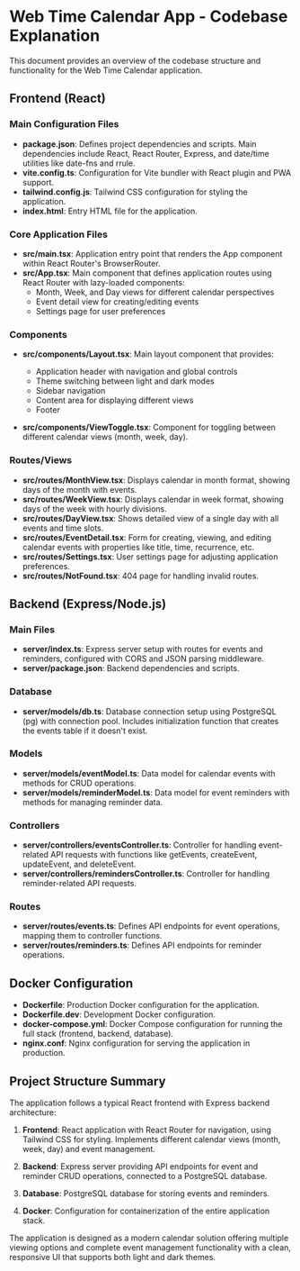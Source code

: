 # Web Time Calendar App - Codebase Explanation

This document provides an overview of the codebase structure and functionality for the Web Time Calendar application.

## Frontend (React)

### Main Configuration Files

- **package.json**: Defines project dependencies and scripts. Main dependencies include React, React Router, Express, and date/time utilities like date-fns and rrule.
- **vite.config.ts**: Configuration for Vite bundler with React plugin and PWA support.
- **tailwind.config.js**: Tailwind CSS configuration for styling the application.
- **index.html**: Entry HTML file for the application.

### Core Application Files

- **src/main.tsx**: Application entry point that renders the App component within React Router's BrowserRouter.
- **src/App.tsx**: Main component that defines application routes using React Router with lazy-loaded components:
  - Month, Week, and Day views for different calendar perspectives
  - Event detail view for creating/editing events
  - Settings page for user preferences

### Components

- **src/components/Layout.tsx**: Main layout component that provides:
  - Application header with navigation and global controls
  - Theme switching between light and dark modes
  - Sidebar navigation
  - Content area for displaying different views
  - Footer
  
- **src/components/ViewToggle.tsx**: Component for toggling between different calendar views (month, week, day).

### Routes/Views

- **src/routes/MonthView.tsx**: Displays calendar in month format, showing days of the month with events.
- **src/routes/WeekView.tsx**: Displays calendar in week format, showing days of the week with hourly divisions.
- **src/routes/DayView.tsx**: Shows detailed view of a single day with all events and time slots.
- **src/routes/EventDetail.tsx**: Form for creating, viewing, and editing calendar events with properties like title, time, recurrence, etc.
- **src/routes/Settings.tsx**: User settings page for adjusting application preferences.
- **src/routes/NotFound.tsx**: 404 page for handling invalid routes.

## Backend (Express/Node.js)

### Main Files

- **server/index.ts**: Express server setup with routes for events and reminders, configured with CORS and JSON parsing middleware.
- **server/package.json**: Backend dependencies and scripts.

### Database

- **server/models/db.ts**: Database connection setup using PostgreSQL (pg) with connection pool. Includes initialization function that creates the events table if it doesn't exist.

### Models

- **server/models/eventModel.ts**: Data model for calendar events with methods for CRUD operations.
- **server/models/reminderModel.ts**: Data model for event reminders with methods for managing reminder data.

### Controllers

- **server/controllers/eventsController.ts**: Controller for handling event-related API requests with functions like getEvents, createEvent, updateEvent, and deleteEvent.
- **server/controllers/remindersController.ts**: Controller for handling reminder-related API requests.

### Routes

- **server/routes/events.ts**: Defines API endpoints for event operations, mapping them to controller functions.
- **server/routes/reminders.ts**: Defines API endpoints for reminder operations.

## Docker Configuration

- **Dockerfile**: Production Docker configuration for the application.
- **Dockerfile.dev**: Development Docker configuration.
- **docker-compose.yml**: Docker Compose configuration for running the full stack (frontend, backend, database).
- **nginx.conf**: Nginx configuration for serving the application in production.

## Project Structure Summary

The application follows a typical React frontend with Express backend architecture:

1. **Frontend**: React application with React Router for navigation, using Tailwind CSS for styling. Implements different calendar views (month, week, day) and event management.

2. **Backend**: Express server providing API endpoints for event and reminder CRUD operations, connected to a PostgreSQL database.

3. **Database**: PostgreSQL database for storing events and reminders.

4. **Docker**: Configuration for containerization of the entire application stack.

The application is designed as a modern calendar solution offering multiple viewing options and complete event management functionality with a clean, responsive UI that supports both light and dark themes. 